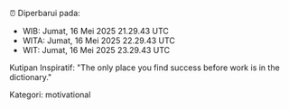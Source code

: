 ⏰ Diperbarui pada:
- WIB: Jumat, 16 Mei 2025 21.29.43 UTC
- WITA: Jumat, 16 Mei 2025 22.29.43 UTC
- WIT: Jumat, 16 Mei 2025 23.29.43 UTC

Kutipan Inspiratif:
"The only place you find success before work is in the dictionary."


Kategori: motivational

